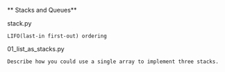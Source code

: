 ** Stacks and Queues**


stack.py

    LIFO(last-in first-out) ordering


01_list_as_stacks.py

    Describe how you could use a single array to implement three stacks.

